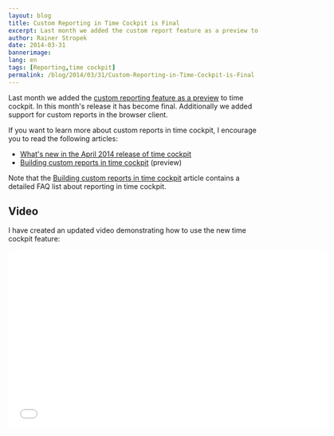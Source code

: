 ```yaml
---
layout: blog
title: Custom Reporting in Time Cockpit is Final
excerpt: Last month we added the custom report feature as a preview to time cockpit. In this month's release it has become final. Additionally we added support for custom reports in the browser client.
author: Rainer Stropek
date: 2014-03-31
bannerimage: 
lang: en
tags: [Reporting,time cockpit]
permalink: /blog/2014/03/31/Custom-Reporting-in-Time-Cockpit-is-Final
---
```


<p>Last month we added the <a href="http://www.timecockpit.com/blog/2014/02/27/Building-Custom-Reports-in-Time-Cockpit">custom reporting feature as a preview</a> to time cockpit. In this month's release it has become final. Additionally we added support for custom reports in the browser client.</p><p>If you want to learn more about custom reports in time cockpit, I encourage you to read the following articles:</p><ul>
  <li>
    <a href="~/blog/2014/03/31/Whats-New-in-Version-April-2014">What's new in the April 2014 release of time cockpit</a>
  </li>
  <li>
    <a href="http://www.timecockpit.com/blog/2014/02/27/Building-Custom-Reports-in-Time-Cockpit">Building custom reports in time cockpit</a> (preview)</li>
</ul><p class="showcase">Note that the <a href="http://www.timecockpit.com/blog/2014/02/27/Building-Custom-Reports-in-Time-Cockpit">Building custom reports in time cockpit</a> article contains a detailed FAQ list about reporting in time cockpit.</p><h2>Video</h2><p>I have created an updated video demonstrating how to use the new time cockpit feature:</p><div class="videoWrapper">
  <iframe width="640" height="360" src="//www.youtube.com/embed/VOT514DXCNE?list=UUo2T5CWtdbj4NveB5flTD4A" frameborder="0" allowfullscreen="allowfullscreen"></iframe>
</div>